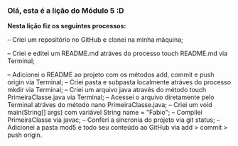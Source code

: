### Olá, esta é a lição do Módulo 5 :D ###

**Nesta lição fiz os seguintes processos:**

– Criei um repositório no GitHub e clonei na minha máquina;

– Criei e editei um README.md atráves do processo touch README.md via Terminal;

– Adicionei o README ao projeto com os métodos add, commit e push origin via Terminal;
– Criei pasta e subpasta localmente atráves do processo mkdir via Terminal;
– Criei um arquivo java através do método touch PrimeiraClasse.java via Terminal;
– Acessei o arquivo diretamente pelo Terminal atráves do método nano PrimeiraClasse.java;
– Criei um void main(String[] args) com variável String name = "Fabio";
– Compilei PrimeiraClasse via javac;
– Conferi a sincronia do projeto via git status;
– Adicionei a pasta mod5 e todo seu conteúdo ao GitHub via add > commit > push origin.
